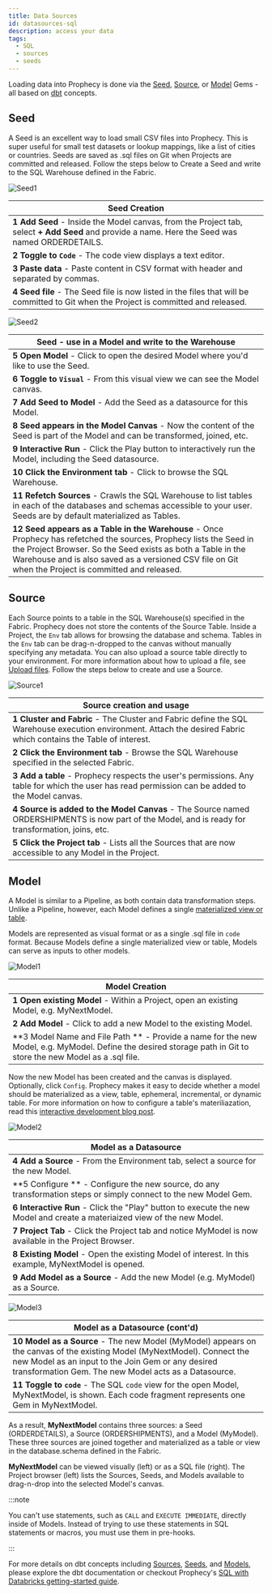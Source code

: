 ```yaml
---
title: Data Sources
id: datasources-sql
description: access your data
tags:
  - SQL
  - sources
  - seeds
---
```


Loading data into Prophecy is done via the [Seed](#seed), [Source](#source), or [Model](#model) Gems - all based on [dbt](https://docs.getdbt.com/docs/build/projects) concepts.

## Seed

A Seed is an excellent way to load small CSV files into Prophecy. This is super useful for small test datasets or lookup mappings, like a list of cities or countries. Seeds are saved as .sql files on Git when Projects are committed and released. Follow the steps below to Create a Seed and write to the SQL Warehouse defined in the Fabric.

![Seed1](img/Seed1.png)

| **Seed Creation**                                                                                                                               |
| ----------------------------------------------------------------------------------------------------------------------------------------------- |
| **1 Add Seed** - Inside the Model canvas, from the Project tab, select **+ Add Seed** and provide a name. Here the Seed was named ORDERDETAILS. |
| **2 Toggle to `Code`** - The code view displays a text editor.                                                                                  |
| **3 Paste data** - Paste content in CSV format with header and separated by commas.                                                             |
| **4 Seed file** - The Seed file is now listed in the files that will be committed to Git when the Project is committed and released.            |

![Seed2](img/Seed2.png)

| **Seed - use in a Model and write to the Warehouse**                                                                                                                                                                                                                                        |
| ------------------------------------------------------------------------------------------------------------------------------------------------------------------------------------------------------------------------------------------------------------------------------------------- |
| **5 Open Model** - Click to open the desired Model where you'd like to use the Seed.                                                                                                                                                                                                        |
| **6 Toggle to `Visual`** - From this visual view we can see the Model canvas.                                                                                                                                                                                                               |
| **7 Add Seed to Model** - Add the Seed as a datasource for this Model.                                                                                                                                                                                                                      |
| **8 Seed appears in the Model Canvas** - Now the content of the Seed is part of the Model and can be transformed, joined, etc.                                                                                                                                                              |
| **9 Interactive Run** - Click the Play button to interactively run the Model, including the Seed datasource.                                                                                                                                                                                |
| **10 Click the Environment tab** - Click to browse the SQL Warehouse.                                                                                                                                                                                                                       |
| **11 Refetch Sources** - Crawls the SQL Warehouse to list tables in each of the databases and schemas accessible to your user. Seeds are by default materialized as Tables.                                                                                                                 |
| **12 Seed appears as a Table in the Warehouse** - Once Prophecy has refetched the sources, Prophecy lists the Seed in the Project Browser. So the Seed exists as both a Table in the Warehouse and is also saved as a versioned CSV file on Git when the Project is committed and released. |

## Source

Each Source points to a table in the SQL Warehouse(s) specified in the Fabric. Prophecy does not store the contents of the Source Table. Inside a Project, the `Env` tab allows for browsing the database and schema. Tables in the `Env` tab can be drag-n-dropped to the canvas without manually specifying any metadata. You can also upload a source table directly to your environment. For more information about how to upload a file, see [Upload files](./upload-files). Follow the steps below to create and use a Source.

![Source1](img/Source1.png)

| **Source creation and usage**                                                                                                                                     |
| ----------------------------------------------------------------------------------------------------------------------------------------------------------------- |
| **1 Cluster and Fabric** - The Cluster and Fabric define the SQL Warehouse execution environment. Attach the desired Fabric which contains the Table of interest. |
| **2 Click the Environment tab** - Browse the SQL Warehouse specified in the selected Fabric.                                                                      |
| **3 Add a table** - Prophecy respects the user's permissions. Any table for which the user has read permission can be added to the Model canvas.                  |
| **4 Source is added to the Model Canvas** - The Source named ORDERSHIPMENTS is now part of the Model, and is ready for transformation, joins, etc.                |
| **5 Click the Project tab** - Lists all the Sources that are now accessible to any Model in the Project.                                                          |

## Model

A Model is similar to a Pipeline, as both contain data transformation steps. Unlike a Pipeline, however, each Model defines a single [materialized view or table](https://docs.getdbt.com/docs/build/materializations#materializations).

Models are represented as visual format or as a single .sql file in `code` format. Because Models define a single materialized view or table, Models can serve as inputs to other models.

![Model1](img/Model1.png)

| Model Creation                                                                                                                                                  |
| --------------------------------------------------------------------------------------------------------------------------------------------------------------- |
| **1 Open existing Model** - Within a Project, open an existing Model, e.g. MyNextModel.                                                                         |
| **2 Add Model** - Click to add a new Model to the existing Model.                                                                                               |
| **3 Model Name and File Path ** - Provide a name for the new Model, e.g. MyModel. Define the desired storage path in Git to store the new Model as a .sql file. |

Now the new Model has been created and the canvas is displayed. Optionally, click `Config`. Prophecy makes it easy to decide whether a model should be materialized as a view, table, ephemeral, incremental, or dynamic table. For more information on how to configure a table's materiliazation, read this [interactive development blog post](https://www.prophecy.io/blog/interactive-development).

![Model2](img/Model2.png)

| Model as a Datasource                                                                                                    |
| ------------------------------------------------------------------------------------------------------------------------ |
| **4 Add a Source** - From the Environment tab, select a source for the new Model.                                        |
| **5 Configure ** - Configure the new source, do any transformation steps or simply connect to the new Model Gem.         |
| **6 Interactive Run** - Click the "Play" button to execute the new Model and create a materiaized view of the new Model. |
| **7 Project Tab** - Click the Project tab and notice MyModel is now available in the Project Browser.                    |
| **8 Existing Model** - Open the existing Model of interest. In this example, MyNextModel is opened.                      |
| **9 Add Model as a Source** - Add the new Model (e.g. MyModel) as a Source.                                              |

![Model3](img/Model3.png)

| Model as a Datasource (cont'd)                                                                                                                                                                                                         |
| -------------------------------------------------------------------------------------------------------------------------------------------------------------------------------------------------------------------------------------- |
| **10 Model as a Source** - The new Model (MyModel) appears on the canvas of the existing Model (MyNextModel). Connect the new Model as an input to the Join Gem or any desired transformation Gem. The new Model acts as a Datasource. |
| **11 Toggle to `code`** - The SQL `code` view for the open Model, MyNextModel, is shown. Each code fragment represents one Gem in MyNextModel.                                                                                         |

As a result, **MyNextModel** contains three sources: a Seed (ORDERDETAILS), a Source (ORDERSHIPMENTS), and a Model (MyModel). These three sources are joined together and materialized as a table or view in the database.schema defined in the Fabric.

**MyNextModel** can be viewed visually (left) or as a SQL file (right). The Project browser (left) lists the Sources, Seeds, and Models available to drag-n-drop into the selected Model's canvas.

:::note

You can't use statements, such as `CALL` and `EXECUTE IMMEDIATE`, directly inside of Models. Instead of trying to use these statements in SQL statements or macros, you must use them in pre-hooks.

:::

For more details on dbt concepts including [Sources](https://docs.getdbt.com/docs/build/sources), [Seeds](https://docs.getdbt.com/docs/build/seeds), and [Models](https://docs.getdbt.com/docs/build/models), please explore the dbt documentation or checkout Prophecy's [SQL with Databricks getting-started guide](/docs/tutorials/end-to-end/getting-started-with-low-code-sql.md).
